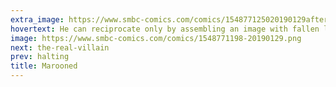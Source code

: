 ```yaml
---
extra_image: https://www.smbc-comics.com/comics/154877125020190129after.png
hovertext: He can reciprocate only by assembling an image with fallen logs.
image: https://www.smbc-comics.com/comics/1548771198-20190129.png
next: the-real-villain
prev: halting
title: Marooned
---
```

